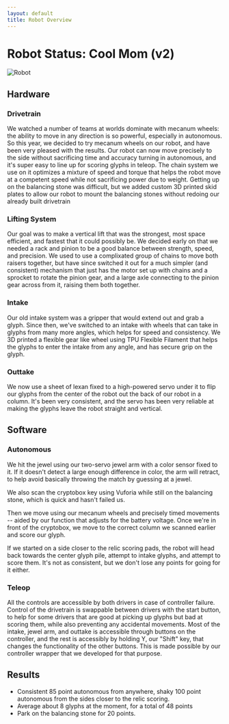 ```yaml
---
layout: default
title: Robot Overview
---
```


# Robot Status: Cool Mom (v2)

![Robot](https://github.com/MICDSRobotics/MICDSRobotics.github.io/blob/master/assets/img/SRPre-Match.jpg?raw=true)

## Hardware

### Drivetrain

We watched a number of teams at worlds dominate with mecanum wheels: the ability to move in any direction is so powerful, especially in autonomous. So this year, we decided to try mecanum wheels on our robot, and have been very pleased with the results. Our robot can now move precisely to the side without sacrificing time and accuracy turning in autonomous, and it's super easy to line up for scoring glyphs in teleop. The chain system we use on it optimizes a mixture of speed and torque that helps the robot move at a competent speed while not sacrificing power due to weight. Getting up on the balancing stone was difficult, but we added custom 3D printed skid plates to allow our robot to mount the balancing stones without redoing our already built drivetrain

### Lifting System

Our goal was to make a vertical lift that was the strongest, most space efficient, and fastest that it could possibly be. We decided early on that we needed a rack and pinion to be a good balance between strength, speed, and precision. We used to use a complixated group of chains to move both raisers together, but have since switched it out for a much simpler (and consistent) mechanism that just has the motor set up with chains and a sprocket to rotate the pinion gear, and a large axle connecting to the pinion gear across from it, raising them both together.

### Intake

Our old intake system was a gripper that would extend out and grab a glyph. Since then, we've switched to an intake with wheels that can take in glyphs from many more angles, which helps for speed and consistency. We 3D printed a flexible gear like wheel using TPU Flexible Filament that helps the glyphs to enter the intake from any angle, and has secure grip on the glyph.

### Outtake

We now use a sheet of lexan fixed to a high-powered servo under it to flip our glyphs from the center of the robot out the back of our robot in a column. It's been very consistent, and the servo has been very reliable at making the glyphs leave the robot straight and vertical.

## Software

### Autonomous

We hit the jewel using our two-servo jewel arm with a color sensor fixed to it. If it doesn't detect a large enough difference in color, the arm will retract, to help avoid basically throwing the match by guessing at a jewel.

We also scan the cryptobox key using Vuforia while still on the balancing stone, which is quick and hasn't failed us.

Then we move using our mecanum wheels and precisely timed movements -- aided by our function that adjusts for the battery voltage. Once we're in front of the cryptobox, we move to the correct column we scanned earlier and score our glyph.

If we started on a side closer to the relic scoring pads, the robot will head back towards the center glyph pile, attempt to intake glyphs, and attempt to score them. It's not as consistent, but we don't lose any points for going for it either.

### Teleop

All the controls are accessible by both drivers in case of controller failure. Control of the drivetrain is swappable between drivers with the start button, to help for some drivers that are good at picking up glyphs but bad at scoring them, while also preventing any accidental movements. Most of the intake, jewel arm, and outtake is accessible through buttons on the controller, and the rest is accessibly by holding Y, our "Shift" key, that changes the functionality of the other buttons. This is made possible by our controller wrapper that we developed for that purpose.

## Results

* Consistent 85 point autonomous from anywhere, shaky 100 point autonomous from the sides closer to the relic scoring.
* Average about 8 glyphs at the moment, for a total of 48 points
* Park on the balancing stone for 20 points.

